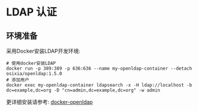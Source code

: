 # LDAP 认证

## 环境准备

采用Docker安装LDAP开发环境:
```
# 使用docker安装LDAP
docker run -p 389:389 -p 636:636 --name my-openldap-container --detach osixia/openldap:1.5.0
# 添加用户
docker exec my-openldap-container ldapsearch -x -H ldap://localhost -b dc=example,dc=org -D "cn=admin,dc=example,dc=org" -w admin
```

更详细安装请参考: [docker-openldap](https://github.com/osixia/docker-openldap)